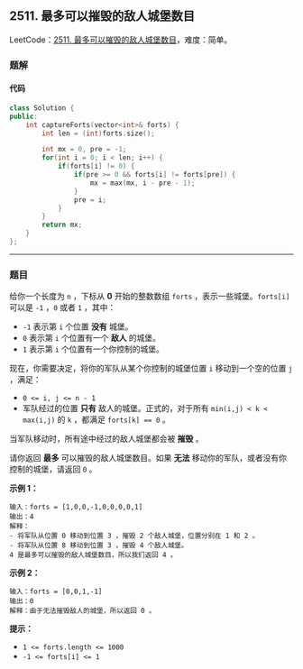 ## 2511. 最多可以摧毁的敌人城堡数目

LeetCode：[2511. 最多可以摧毁的敌人城堡数目](https://leetcode.cn/problems/maximum-enemy-forts-that-can-be-captured/)，难度：简单。

### 题解

#### 代码

```c++
class Solution {
public:
    int captureForts(vector<int>& forts) {
        int len = (int)forts.size();

        int mx = 0, pre = -1;
        for(int i = 0; i < len; i++) {
            if(forts[i] != 0) {
                if(pre >= 0 && forts[i] != forts[pre]) {
                    mx = max(mx, i - pre - 1);
                }
                pre = i;
            }
        }
        return mx;
    }
};
```



---



### 题目

给你一个长度为 `n` ，下标从 **0** 开始的整数数组 `forts` ，表示一些城堡。`forts[i]` 可以是 `-1` ，`0` 或者 `1` ，其中：

- `-1` 表示第 `i` 个位置 **没有** 城堡。
- `0` 表示第 `i` 个位置有一个 **敌人** 的城堡。
- `1` 表示第 `i` 个位置有一个你控制的城堡。

现在，你需要决定，将你的军队从某个你控制的城堡位置 `i` 移动到一个空的位置 `j` ，满足：

- `0 <= i, j <= n - 1`
- 军队经过的位置 **只有** 敌人的城堡。正式的，对于所有 `min(i,j) < k < max(i,j)` 的 `k` ，都满足 `forts[k] == 0` 。

当军队移动时，所有途中经过的敌人城堡都会被 **摧毁** 。

请你返回 **最多** 可以摧毁的敌人城堡数目。如果 **无法** 移动你的军队，或者没有你控制的城堡，请返回 `0` 。

 

**示例 1：**

```
输入：forts = [1,0,0,-1,0,0,0,0,1]
输出：4
解释：
- 将军队从位置 0 移动到位置 3 ，摧毁 2 个敌人城堡，位置分别在 1 和 2 。
- 将军队从位置 8 移动到位置 3 ，摧毁 4 个敌人城堡。
4 是最多可以摧毁的敌人城堡数目，所以我们返回 4 。
```

**示例 2：**

```
输入：forts = [0,0,1,-1]
输出：0
解释：由于无法摧毁敌人的城堡，所以返回 0 。
```

 

**提示：**

- `1 <= forts.length <= 1000`
- `-1 <= forts[i] <= 1`


